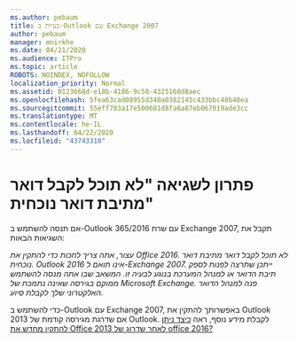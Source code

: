 ```yaml
---
ms.author: pebaum
title: בעיות ב-Outlook עם Exchange 2007
author: pebaum
manager: mnirkhe
ms.date: 04/21/2020
ms.audience: ITPro
ms.topic: article
ROBOTS: NOINDEX, NOFOLLOW
localization_priority: Normal
ms.assetid: 0123668d-e18b-4186-9c58-4325168d8aec
ms.openlocfilehash: 5fea63cad08955d340a0382145c433bbc48b40ea
ms.sourcegitcommit: 55eff703a17e500681d8fa6a87eb067019ade3cc
ms.translationtype: MT
ms.contentlocale: he-IL
ms.lasthandoff: 04/22/2020
ms.locfileid: "43743310"
---
```

# <a name="solution-for-error-you-wont-be-able-to-receive-mail-from-a-current-mailbox"></a>פתרון לשגיאה "לא תוכל לקבל דואר מתיבת דואר נוכחית"
אם תנסה להשתמש ב-Outlook 365/2016 עם שרת Exchange 2007, תקבל את השגיאות הבאות:

*עצור, אתה צריך לחכות כדי להתקין את Office 2016. לא תוכל לקבל דואר מתיבת דואר נוכחית. Outlook 2016 אינו תואם ל-Exchange 2007. ייתכן שתרצה לפנות לספק תיבת הדואר או למנהל המערכת בנוגע לבעיה זו. המשאב שבו אתה מנסה להשתמש ממוקם בגירסה שאינה נתמכת של Microsoft Exchange. פנה למנהל הדואר האלקטרוני שלך לקבלת סיוע.*

כדי להשתמש ב-Outlook עם Exchange 2007, באפשרותך להתקין את Outlook 2013 אם שדרגת מגירסה קודמת של Outlook. לקבלת מידע נוסף, ראה [כיצד ניתן להתקין מחדש את Office 2013 לאחר שדרוג של office 2016?](https://support.office.com/article/a6ca92f4-cbb4-4609-9fdb-f8d3dd6812f3)